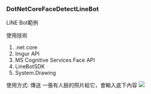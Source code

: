 ### DotNetCoreFaceDetectLineBot
LINE Bot範例   

使用技術
1. .net core
2. Imgur API
3. MS Cognitive Services Face API
4. LineBotSDK
5. System.Drawing

使用方式:
傳送 一張有人臉的照片給它，會輸入底下內容
<img src="https://i.imgur.com/kjsV698.png" />

